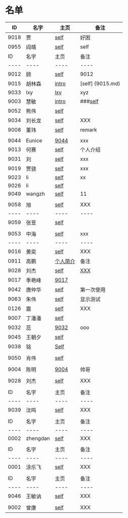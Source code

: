 
# 名单

|  ID    |  名字    |  主页    | 备注     |
| ----   | ----     | ----    | ----    |
| 9018   |   贾     |   [self](9018.md)      |   好困  |
|  0955    |   阎靖  |  [self](9055.md)  |   self   |
| ID |名字|主页 |备注|
|----|----|----|----|
|9012|顾  |[self](9012.md)| 9012 |
|   9015   |    胡林森  |  [intro](9015.md)   |   [self] (9015.md)  |
|  9033  |  lxy  |  [lxy](9033.md)   |  xyz  |
| 9003     |慧敏      | [intro](9003.md)     |   ###[self](9003.md)   |
| 9052     | 熊伟     | [self](9052.md)     |      |
|  9034    |   刘长龙   |  [self](9034.md)    |   XXX  |
|   9008   |   董玮   |  [self](9008.md)    |   remark   |
|      |      |      |      |
|  9044    |  Eunice    | [9044](9044.md)     |   xxx   |
|   9013   |   何赛   | [self](9013.md) | 个人介绍     |
| 9031 | 刘 | [self](9031.md) |  xxx |
| 9019 | 贾骁 | [self](9019.md)  | xxx |
|   9023   | li     |   [self](9023.md)   |   xx  |
|   9026   |  li    |   [self](9026.md)   |      |
| 9049     |   wangzh   |  [self](9049.md)    |  11  |
|      |      |      |      |
|  9058    |   旭   |      [self](9058.md)   | XXX  |
|  ---- | ----    | ---- | ---- |
|  9059 | 张昱     | [self](9059.md)  |      |
|      |      |      |      |
|9053  | 中海  |[self](9053.md)| xxx |
| ---- | ---- | ---- | ---- |
|  9016    |   黄奕   |      [self](9016.md)    | XXX  |
| 0911 | 高鹏 |  [个人简介](9011.md) |   备注   |
|  9028  | 刘杰  |  [self](9028.md)      |  [XXX](Self_intro.md)    |
| 9017 |季艳峰| [9017](9017.md) |      |
| 9042   |唐仲华     | [self](9042.md)  |  第一次使用   |
|  9063    |   朱伟   |   [self](9063.md)   | 显示测试     |
|  0126    |   震   |      [self](Self-Intro.md)    | XXX  |
|   9007 |  丁潘潘    |  [self](9007.md)    |      |
|  9032    | 蕊     |   [9032](9032.md)  |   ooo   |
| 9045 | 王朝夕 |[self](9045.md)|      |
|  9038    | 铭     | [Self](9038.md)    |      |
|      |      |      |      |
| 9050     |  肖伟    |  [self](9050.md)    |      |
|      |      |      |      |
| 9004   | 陈明 | [9004](9004.md)|帅哥|
|      |      |      |      |
|  9028    |   刘杰   |      [self](9028.md)   | XXX  |
|     |      |      |      |
|  ID    |  名字    |  主页    | 备注     |
| ---- | ---- | ---- | ---- |
|  9039    |   沈鸣   |      [self](9039.md)   | XXX  |
|     |      |      |      |
|  ID    |  名字    |  主页    | 备注     |
| ---- | ---- | ---- | ---- |
|  0002    |   zhengdan   |      [self](00002.md)   | XXX  |
|     |      |      |      |
|  ID    |  名字    |  主页    | 备注     |
| ---- | ---- | ---- | ---- |
|  0001    |   涂乐飞   |      [self](0001.md)   | XXX  |
|     |      |      |      |
|  ID    |  名字    |  主页    | 备注     |
| ---- | ---- | ---- | ---- |
|  9046    |   王敏讷   |      [self](9046.md)   | XXX  |
|     |      |      |      |
|  9002    |   曾康   |      [self](9002.md)   | XXX  |
